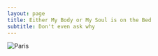 ```yaml
---
layout: page
title: Either My Body or My Soul is on the Bed
subtitle: Don't even ask why
---
```


<img src="paris.jpeg"  title="Paris"/>
